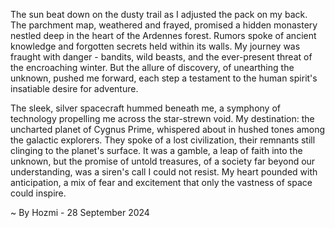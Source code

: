 
The sun beat down on the dusty trail as I adjusted the pack on my back. The parchment map, weathered and frayed, promised a hidden monastery nestled deep in the heart of the Ardennes forest. Rumors spoke of ancient knowledge and forgotten secrets held within its walls. My journey was fraught with danger - bandits, wild beasts, and the ever-present threat of the encroaching winter. But the allure of discovery, of unearthing the unknown, pushed me forward, each step a testament to the human spirit's insatiable desire for adventure.

The sleek, silver spacecraft hummed beneath me, a symphony of technology propelling me across the star-strewn void. My destination: the uncharted planet of Cygnus Prime, whispered about in hushed tones among the galactic explorers. They spoke of a lost civilization, their remnants still clinging to the planet's surface. It was a gamble, a leap of faith into the unknown, but the promise of untold treasures, of a society far beyond our understanding, was a siren's call I could not resist. My heart pounded with anticipation, a mix of fear and excitement that only the vastness of space could inspire. 

~ By Hozmi - 28 September 2024
